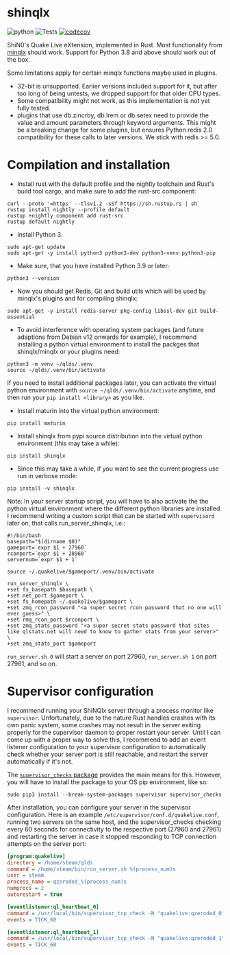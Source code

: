 # shinqlx

![python](https://img.shields.io/badge/python-3.8%7C3.9%7C3.10%7C3.11%7C3.12-blue.svg)
![Tests](https://github.com/mgaertne/shinqlx/actions/workflows/ci.yml/badge.svg)
[![codecov](https://codecov.io/gh/mgaertne/shinqlx/branch/main/graph/badge.svg?token=VK9QI52BZX)](https://codecov.io/gh/mgaertne/shinqlx)

ShiN0's Quake Live eXtension, implemented in Rust. Most functionality
from [minqlx](https://raw.githubusercontent.com/MinoMino/minqlx) should work. Support for Python 3.8 and above should
work out of the box.

Some limitations apply for certain minqlx functions maybe used in plugins.

* 32-bit is unsupported. Earlier versions included support for it, but after too long of being untests, we dropped
  support for that older CPU types.
* Some compatibility might not work, as this implementation is not yet fully tested.
* plugins that use db.zincrby, db.lrem or db.setex need to provide the value and amount parameters through keyword
  arguments. This might be a breaking change for some plugins, but ensures Python redis 2.0 compatibility for these
  calls to later versions. We stick with redis >= 5.0.

# Compilation and installation

- Install rust with the default profile and the nightly toolchain and Rust's build tool cargo, and make sure to add the
  rust-src component:

```shell
curl --proto '=https' --tlsv1.2 -sSf https://sh.rustup.rs | sh
rustup install nightly --profile default
rustup +nightly component add rust-src
rustup default nightly
```

- Install Python 3.

```shell
sudo apt-get update
sudo apt-get -y install python3 python3-dev python3-venv python3-pip
```

- Make sure, that you have installed Python 3.9 or later:

```shell
python3 --version
```

- Now you should get Redis, Git and build utils which will be used by minqlx's plugins and for compiling shinqlx:

```shell
sudo apt-get -y install redis-server pkg-config libssl-dev git build-essential
```

- To avoid interference with operating system packages (and future adaptions from Debian v12 onwards for example), I
  recommend installing a python virtual environment to install the packges that shinqlx/minqlx or your plugins need:

```shell
python3 -m venv ~/qlds/.venv
source ~/qlds/.venv/bin/activate
```

If you need to install additional packages later, you can activate the virtual python environment
with `source ~/qlds/.venv/bin/activate` anytime, and then run your `pip install <library>` as you like.

- Install maturin into the virtual python environment:

```shell
pip install maturin
```

- Install shinqlx from pypi source distribution into the virtual python environment (this may take a while):

```shell
pip install shinqlx
```

- Since this may take a while, if you want to see the current progress use run in verbose mode:

```shell
pip install -v shinqlx
```

Note: In your server startup script, you will have to also activate the the python virtual environment where the
different python libraries are installed. I recommend writing a custom script that can be started with `supervisord`
later on, that calls run_server_shinqlx, i.e.:

```shell
#!/bin/bash
basepath="$(dirname $0)"
gameport=`expr $1 + 27960`
rconport=`expr $1 + 28960`
servernum=`expr $1 + 1`

source ~/.quakelive/$gameport/.venv/bin/activate

run_server_shinqlx \
+set fs_basepath $basepath \
+set net_port $gameport \
+set fs_homepath ~/.quakelive/$gameport \
+set zmq_rcon_password "<a super secret rcon password that no one will ever guess>" \
+set rmq_rcon_port $rconport \
+set zmq_stats_password "<a super secret stats password that sites like qlstats.net will need to know to gather stats from your server>" \
+set zmq_stats_port $gameport
```

`run_server.sh 0` will start a server on port 27960, `run_server.sh 1` on port 27961, and so on.

# Supervisor configuration

I recommend running your ShiNQlx server through a process monitor like `supervisor`. Unfortunately, due to the nature
Rust handles crashes with its own panic system, some crashes may not result in the server exiting properly for the
supervisor daemon to proper restart your server. Until I can come up with a proper way to solve this, I recommend to add
an event listener configuration to your supervisor configuration to automatically check whether your server port is
still reachable, and restart the server automatically if it's not.

The [`supervisor_checks` package](https://github.com/vovanec/supervisor_checks) provides the main means for this.
However, you will have to install the package to your OS pip environment, like so:

```shell
sudo pip3 install --break-system-packages supervisor supervisor_checks
```

After installation, you can configure your server in the supervisor configuration. Here is an
example `/etc/supervisor/conf.d/quakelive.conf`, running two servers on the same host, and the supervisor_checks
checking every 60 seconds for connectivity to the respective port (27960 and 27961) and restarting the server in case it
stopped responding to TCP connection attempts on the server port:

```ini
[program:quakelive]
directory = /home/steam/qlds
command = /home/steam/bin/run_server.sh %(process_num)s
user = steam
process_name = qzeroded_%(process_num)s
numprocs = 2
autorestart = true

[eventlistener:ql_heartbeat_0]
command = /usr/local/bin/supervisor_tcp_check -N "quakelive:qzeroded_0" -n ql_heartbeat_0 -r 1 -p 27960
events = TICK_60

[eventlistener:ql_heartbeat_1]
command = /usr/local/bin/supervisor_tcp_check -N "quakelive:qzeroded_1" -n ql_heartbeat_1 -r 1 -p 27961
events = TICK_60
```
